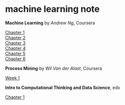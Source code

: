 # machine learning note

**Machine Learning** by *Andrew Ng*, Coursera

[Chapter 1](http://1ambda.github.io/machine-learning-week-1/)  
[Chapter 2](http://1ambda.github.io/machine-learning-week-2/)  
[Chapter 3](http://1ambda.github.io/machine-learning-week-3/)  
[Chapter 4](http://1ambda.github.io/machine-learning-week-4/)  
[Chapter 5](http://1ambda.github.io/machine-learning-week-5/)  
[Chapter 6](http://1ambda.github.io/machine-learning-week-6/)  

**Process Mining** by *Wil Van der Alast*, Coursera

[Week 1](http://1ambda.github.io/process-mining-week1/)  

**Intro to Computational Thinking and Data Science**, edx

[Chapter 1](http://1ambda.github.io/edx-600-2x-1/)  


